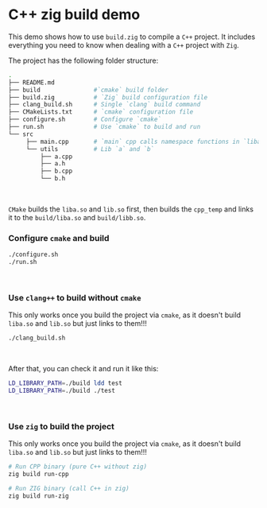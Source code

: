 # C++ zig build demo

This demo shows how to use `build.zig` to compile a `C++` project. It includes
everything you need to know when dealing with a `C++` project with `Zig`.

The project has the following folder structure:

```bash
.
├── README.md
├── build               #`cmake` build folder
├── build.zig           # `Zig` build configuration file
├── clang_build.sh      # Single `clang` build command
├── CMakeLists.txt      # `cmake` configuration file
├── configure.sh        # Configure `cmake`
├── run.sh              # Use `cmake` to build and run
└── src
     ├── main.cpp       # `main` cpp calls namespace functions in `liba.so` and `lib.so`
     └── utils          # Lib `a` and `b`
         ├── a.cpp
         ├── a.h
         ├── b.cpp
         └── b.h
```

</br>

`CMake` builds the `liba.so` and `lib.so` first, then builds the `cpp_temp`
and links it to the `build/liba.so`  and `build/libb.so`.

### Configure `cmake` and build

```bash
./configure.sh
./run.sh
```

</br>

### Use `clang++` to build without `cmake`

This only works once you build the project via `cmake`, as it doesn't build
`liba.so` and `lib.so` but just links to them!!!

```bash
./clang_build.sh
```

</br>

After that, you can check it and run it like this:

```bash
LD_LIBRARY_PATH=./build ldd test
LD_LIBRARY_PATH=./build ./test
```

</br>

### Use `zig` to build the project

This only works once you build the project via `cmake`, as it doesn't build
`liba.so` and `lib.so` but just links to them!!!

```bash
# Run CPP binary (pure C++ without zig)
zig build run-cpp

# Run ZIG binary (call C++ in zig)
zig build run-zig
```

</br>

